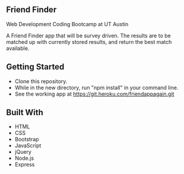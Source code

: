 ## Friend Finder
Web Development Coding Bootcamp at UT Austin

A Friend Finder app that will be survey driven. The results are to be matched up with currently stored results, and return the best match available. 

## Getting Started

* Clone this repository.
* While in the new directory, run "npm install" in your command line.
* See the working app at https://git.heroku.com/friendappagain.git

## Built With

* HTML
* CSS
* Bootstrap
* JavaScript 
* jQuery
* Node.js
* Express